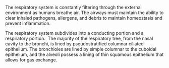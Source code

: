 The respiratory system is constantly filtering through the external environment as humans breathe air. The airways must maintain the ability to clear inhaled pathogens, allergens, and debris to maintain homeostasis and prevent inflammation.

The respiratory system subdivides into a conducting portion and a respiratory portion.  The majority of the respiratory tree, from the nasal cavity to the bronchi, is lined by pseudostratified columnar ciliated epithelium. The bronchioles are lined by simple columnar to the cuboidal epithelium, and the alveoli possess a lining of thin squamous epithelium that allows for gas exchange.